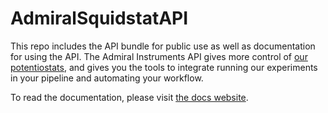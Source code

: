 # AdmiralSquidstatAPI

This repo includes the API bundle for public use as well as documentation for using the API.
The Admiral Instruments API gives more control of [our potentiostats](https://www.admiralinstruments.com/products), and gives you the
tools to integrate running our experiments in your pipeline and automating your workflow.

To read the documentation, please visit [the docs website](https://admiral-instruments.github.io/AdmiralSquidstatAPI).
